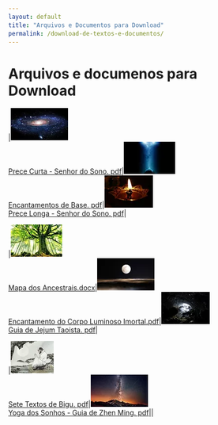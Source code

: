 ```yaml
---
layout: default
title: "Arquivos e Documentos para Download"
permalink: /download-de-textos-e-documentos/
---
```


# Arquivos e documenos para Download  


|![preceCuta](/assets/img/preceCurtaSenhorSono.png)<br>[Prece Curta - Senhor do Sono. pdf](/assets/downloads/Prece%20Curta.pdf)|![encantamentoBase](/assets/img/encantamentoBase.png)<br>[Encantamentos de Base. pdf](/assets/downloads/Encantamentos%20de%20base.pdf)|![preceLonga](/assets/img/preceLongaSenhorSono.png)<br>[Prece Longa - Senhor do Sono. pdf](/assets/downloads/Prece%20Longa%20-%20Senhor%20do%20Sono.pdf)|  

|![mapaAncestrais](/assets/img/mapaAncestrais.png)<br>[Mapa dos Ancestrais.docx](/assets/downloads/Arvore-Geneal%C3%B3gica.docx)|![encantamentoCorpoLuminoso](/assets/img/encantamentoCorpoLuminoso.png)<br>[Encantamento do Corpo Luminoso Imortal.pdf](/assets/downloads/Encantamentos%20do%20Corpo%20Luminoso%20Imortal.pdf)|![guiaJejum](/assets/img/guiaJejumTaoista-Bigu.png)<br>[Guia de Jejum Taoista. pdf](/assets/downloads/Guia%20de%20Bigu.pdf)|

|![seteTextosBigu](/assets/img/seteTextosBigu.png)<br>[Sete Textos de Bigu. pdf](/assets/downloads/Sete%20Textos%20de%20Bigu.pdf)|![yogaSonhos](/assets/img/yogaSonhos-GuiaZhenMing.png)<br>[Yoga dos Sonhos - Guia de Zhen Ming. pdf](/assets/downloads/Guia%20de%20Zhen%20Ming.pdf)||
















